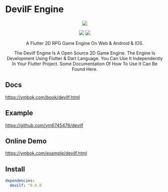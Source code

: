 # DevilF Engine  

<p align="center" >
    <img src="https://github.com/ym6745476/devilf_engine/blob/master/logo.png?raw=true" />
</p>

<p align="center">
    <img src="https://img.shields.io/badge/devilf-0.0.8-orange" />
    <img src="https://img.shields.io/badge/flutter-2.2.3-green" />
</p>

<p align="center" >
    A Flutter 2D RPG Game Engine On Web & Android & IOS.
</p>

<p align="center" >
   The Devilf Engine Is A Open Source 2D Game Engine.
   The Engine Is Development Using Flutter & Dart Language.
   You Can Use It Independently In Your Flutter Project.
   Some Documentation Of How To Use It Can Be Found Here.
</p>

## Docs 
https://ymbok.com/book/devilf.html  

## Example      
https://github.com/ym6745476/devilf  

## Online Demo    
https://ymbok.com/example/devilf.html  

## Install  
```yaml
dependencies:
  devilf: ^0.0.8
```
